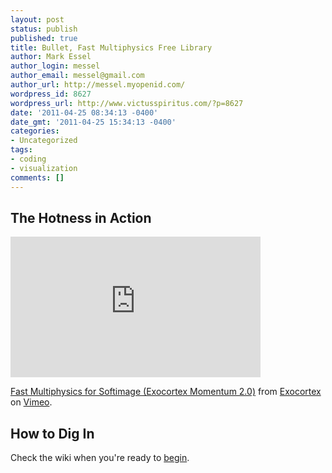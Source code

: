 ```yaml
---
layout: post
status: publish
published: true
title: Bullet, Fast Multiphysics Free Library
author: Mark Essel
author_login: messel
author_email: messel@gmail.com
author_url: http://messel.myopenid.com/
wordpress_id: 8627
wordpress_url: http://www.victusspiritus.com/?p=8627
date: '2011-04-25 08:34:13 -0400'
date_gmt: '2011-04-25 15:34:13 -0400'
categories:
- Uncategorized
tags:
- coding
- visualization
comments: []
---
```

<h2>The Hotness in Action</h2>
<p><iframe src="http://player.vimeo.com/video/20760525?title=0&amp;byline=0&amp;portrait=0" width="400" height="225" frameborder="0"></iframe>
<p><a href="http://vimeo.com/20760525">Fast Multiphysics for Softimage (Exocortex Momentum 2.0)</a> from <a href="http://vimeo.com/exocortex">Exocortex</a> on <a href="http://vimeo.com">Vimeo</a>.</p>
<h2>How to Dig In</h2>
<p>Check the wiki when you're ready to <a href="http://bulletphysics.org/mediawiki-1.5.8/index.php/Creating_a_project_from_scratch">begin</a>.</p>

